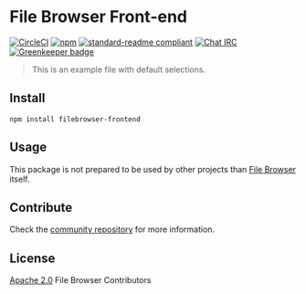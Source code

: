 # File Browser Front-end

[![CircleCI](https://img.shields.io/circleci/project/github/filebrowser/frontend.svg?style=flat-square)](https://circleci.com/gh/filebrowser/frontend)
[![npm](https://img.shields.io/npm/v/filebrowser-frontend.svg?style=flat-square)]()
[![standard-readme compliant](https://img.shields.io/badge/readme%20style-standard-brightgreen.svg?style=flat-square)](https://github.com/RichardLitt/standard-readme)
[![Chat IRC](https://img.shields.io/badge/freenode-%23filebrowser-blue.svg?style=flat-square)](http://webchat.freenode.net/?channels=%23filebrowser) [![Greenkeeper badge](https://badges.greenkeeper.io/filebrowser/frontend.svg)](https://greenkeeper.io/)

> This is an example file with default selections.

## Install

```
npm install filebrowser-frontend
```

## Usage

This package is not prepared to be used by other projects than [File Browser](https://github.com/filebrowser/filebrowser) itself.

## Contribute

Check the [community repository](https://github.com/filebrowser/community) for more information.

## License

[Apache 2.0](./LICENSE) File Browser Contributors

